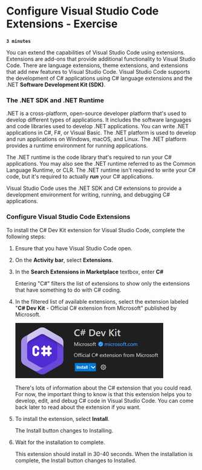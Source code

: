# Configure Visual Studio Code Extensions - Exercise

**`3 minutes`**

You can extend the capabilities of Visual Studio Code using extensions. Extensions are add-ons that provide additional functionality to Visual Studio Code. There are language extensions, theme extensions, and extensions that add new features to Visual Studio Code. Visual Studio Code supports the development of C# applications using C# language extensions and the .NET **Software Development Kit (SDK)**.

### The .NET SDK and .NET Runtime

.NET is a cross-platform, open-source developer platform that's used to develop different types of applications. It includes the software languages and code libraries used to develop .NET applications. You can write .NET applications in C#, F#, or Visual Basic. The .NET platform is used to develop and run applications on Windows, macOS, and Linux. The .NET platform provides a runtime environment for running applications.

The .NET runtime is the code library that's required to run your C# applications. You may also see the .NET runtime referred to as the Common Language Runtime, or CLR. The .NET runtime isn't required to write your C# code, but it's required to actually ***run*** your C# applications.

Visual Studio Code uses the .NET SDK and C# extensions to provide a development environment for writing, running, and debugging C# applications.

### Configure Visual Studio Code Extensions

To install the C# Dev Kit extension for Visual Studio Code, complete the following steps:

1. Ensure that you have Visual Studio Code open.

2. On the **Activity bar**, select **Extensions**.

3. In the **Search Extensions in Marketplace** textbox, enter **C#**

     Entering "C#" filters the list of extensions to show only the extensions that have something to do with C# coding.

4. In the filtered list of available extensions, select the extension labeled "**C# Dev Kit** - Official C# extension from Microsoft" published by Microsoft.

     ![alt text](image.png)

     There's lots of information about the C# extension that you could read. For now, the important thing to know is that this extension helps you to develop, edit, and debug C# code in Visual Studio Code. You can come back later to read about the extension if you want.

5. To install the extension, select **Install**.

     The Install button changes to Installing.

6. Wait for the installation to complete.

     This extension should install in 30-40 seconds. When the installation is complete, the Install button changes to Installed.

     